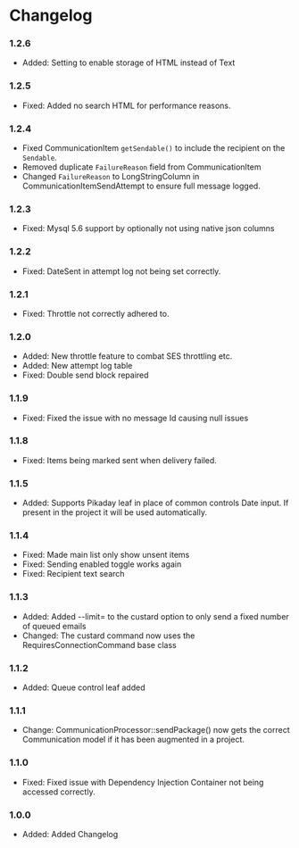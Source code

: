 # Changelog

### 1.2.6

* Added: Setting to enable storage of HTML instead of Text

### 1.2.5

* Fixed: Added no search HTML for performance reasons.

### 1.2.4

* Fixed CommunicationItem `getSendable()` to include the recipient on the `Sendable`.
* Removed duplicate `FailureReason` field from CommunicationItem
* Changed `FailureReason` to LongStringColumn in CommunicationItemSendAttempt to ensure full message logged.

### 1.2.3

* Fixed: Mysql 5.6 support by optionally not using native json columns

### 1.2.2

* Fixed:    DateSent in attempt log not being set correctly.

### 1.2.1

* Fixed:    Throttle not correctly adhered to.

### 1.2.0

* Added:    New throttle feature to combat SES throttling etc.
* Added:    New attempt log table
* Fixed:    Double send block repaired

### 1.1.9

* Fixed:	Fixed the issue with no message Id causing null issues

### 1.1.8

* Fixed:	Items being marked sent when delivery failed.

### 1.1.5

* Added:        Supports Pikaday leaf in place of common controls Date input. If present in the project it will be used automatically.

### 1.1.4

* Fixed:        Made main list only show unsent items
* Fixed:        Sending enabled toggle works again
* Fixed:        Recipient text search

### 1.1.3

* Added:	Added --limit= to the custard option to only send a fixed number of queued emails
* Changed:	The custard command now uses the RequiresConnectionCommand base class

### 1.1.2

* Added:	Queue control leaf added

### 1.1.1

* Change:	CommunicationProcessor::sendPackage() now gets the correct Communication model if it has been
		augmented in a project.

### 1.1.0

* Fixed:        Fixed issue with Dependency Injection Container not being accessed correctly.

### 1.0.0

* Added:        Added Changelog
